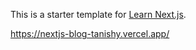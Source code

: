 This is a starter template for [Learn Next.js](https://nextjs.org/learn).

https://nextjs-blog-tanishy.vercel.app/
